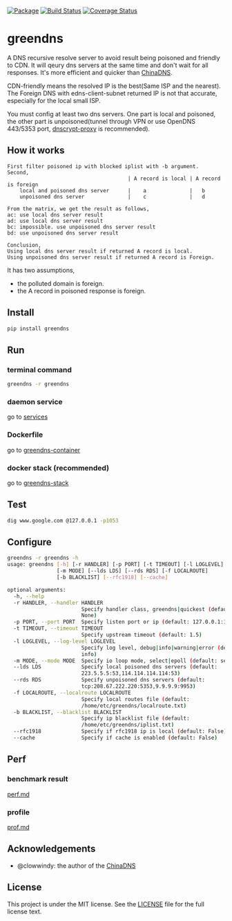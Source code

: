 [![Package](https://img.shields.io/pypi/v/greendns.svg)](https://pypi.python.org/pypi/greendns)
[![Build Status](https://travis-ci.org/faicker/greendns.svg?branch=master)](https://travis-ci.org/faicker/greendns)
[![Coverage Status](https://coveralls.io/repos/github/faicker/greendns/badge.svg?branch=master)](https://coveralls.io/github/faicker/greendns?branch=master)

# greendns

A DNS recursive resolve server to avoid result being poisoned and friendly to CDN. It will qeury dns servers at the same time and don't wait for all responses. It's more efficient and quicker than [ChinaDNS](https://github.com/shadowsocks/ChinaDNS).

CDN-friendly means the resolved IP is the best(Same ISP and the nearest). The Foreign DNS with edns-client-subnet returned IP is not that accurate, especially for the local small ISP.

You must config at least two dns servers. One part is local and poisoned, the other part is unpoisoned(tunnel through VPN or use OpenDNS 443/5353 port, [dnscrypt-proxy](https://github.com/jedisct1/dnscrypt-proxy) is recommended).

## How it works

```
First filter poisoned ip with blocked iplist with -b argument.
Second,
                                       | A record is local | A record is foreign
    local and poisoned dns server      |    a              |   b
    unpoisoned dns server              |    c              |   d

From the matrix, we get the result as follows,
ac: use local dns server result
ad: use local dns server result
bc: impossible. use unpoisoned dns server result
bd: use unpoisoned dns server result

Conclusion,
Using local dns server result if returned A record is local.
Using unpoisoned dns server result if returned A record is Foreign.
```

It has two assumptions,
* the polluted domain is foreign.
* the A record in poisoned response is foreign.

## Install

```bash
pip install greendns
```

## Run

### terminal command

```bash
greendns -r greendns
```

### daemon service

go to [services](tools/services)

### Dockerfile

go to [greendns-container](https//github.com/faicker/greendns-container)

### docker stack (recommended)

go to [greendns-stack](https://github.com/faicker/greendns-stack)

## Test

```bash
dig www.google.com @127.0.0.1 -p1053
```

## Configure

```bash
greendns -r greendns -h
usage: greendns [-h] [-r HANDLER] [-p PORT] [-t TIMEOUT] [-l LOGLEVEL]
                [-m MODE] [--lds LDS] [--rds RDS] [-f LOCALROUTE]
                [-b BLACKLIST] [--rfc1918] [--cache]

optional arguments:
  -h, --help
  -r HANDLER, --handler HANDLER
                        Specify handler class, greendns|quickest (default:
                        None)
  -p PORT, --port PORT  Specify listen port or ip (default: 127.0.0.1:1053)
  -t TIMEOUT, --timeout TIMEOUT
                        Specify upstream timeout (default: 1.5)
  -l LOGLEVEL, --log-level LOGLEVEL
                        Specify log level, debug|info|warning|error (default:
                        info)
  -m MODE, --mode MODE  Specify io loop mode, select|epoll (default: select)
  --lds LDS             Specify local poisoned dns servers (default:
                        223.5.5.5:53,114.114.114.114:53)
  --rds RDS             Specify unpoisoned dns servers (default:
                        tcp:208.67.222.220:5353,9.9.9.9:9953)
  -f LOCALROUTE, --localroute LOCALROUTE
                        Specify local routes file (default:
                        /home/etc/greendns/localroute.txt)
  -b BLACKLIST, --blacklist BLACKLIST
                        Specify ip blacklist file (default:
                        /home/etc/greendns/iplist.txt)
  --rfc1918             Specify if rfc1918 ip is local (default: False)
  --cache               Specify if cache is enabled (default: False)
```

## Perf

### benchmark result

[perf.md](tests/perf.md)

### profile

[prof.md](tests/prof.md)

## Acknowledgements

+ @clowwindy: the author of the [ChinaDNS](https://github.com/shadowsocks/ChinaDNS)

## License

This project is under the MIT license. See the [LICENSE](LICENSE) file for the full license text.
